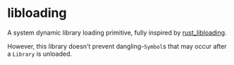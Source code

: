 # libloading

A system dynamic library loading primitive, fully inspired by [rust_libloading](https://github.com/nagisa/rust_libloading).

However, this library doesn't prevent dangling-`Symbol`s that may occur after a `Library` is unloaded.
